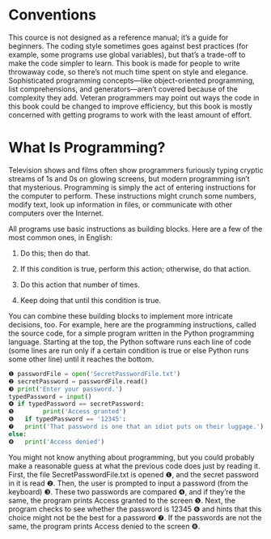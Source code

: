 
# Conventions

This cource is not designed as a reference manual; it’s a guide for beginners. The coding style sometimes goes against best practices (for example, some programs use global variables), but that’s a trade-off to make the code simpler to learn. This book is made for people to write throwaway code, so there’s not much time spent on style and elegance. Sophisticated programming concepts—like object-oriented programming, list comprehensions, and generators—aren’t covered because of the complexity they add. Veteran programmers may point out ways the code in this book could be changed to improve efficiency, but this book is mostly concerned with getting programs to work with the least amount of effort.

# What Is Programming?

Television shows and films often show programmers furiously typing cryptic streams of 1s and 0s on glowing screens, but modern programming isn’t that mysterious. Programming is simply the act of entering instructions for the computer to perform. These instructions might crunch some numbers, modify text, look up information in files, or communicate with other computers over the Internet.

All programs use basic instructions as building blocks. Here are a few of the most common ones, in English:

1. Do this; then do that.

2. If this condition is true, perform this action; otherwise, do that action.

3. Do this action that number of times.

4. Keep doing that until this condition is true.

You can combine these building blocks to implement more intricate decisions, too. For example, here are the programming instructions, called the source code, for a simple program written in the Python programming language. Starting at the top, the Python software runs each line of code (some lines are run only if a certain condition is true or else Python runs some other line) until it reaches the bottom.

```python
❶ passwordFile = open('SecretPasswordFile.txt')
❷ secretPassword = passwordFile.read()
❸ print('Enter your password.')
typedPassword = input()
❹ if typedPassword == secretPassword:
❺   	 print('Access granted')
❻	if typedPassword == '12345':
❼	print('That password is one that an idiot puts on their luggage.')
else:
❽ 	print('Access denied')
```

You might not know anything about programming, but you could probably make a reasonable guess at what the previous code does just by reading it. First, the file SecretPasswordFile.txt is opened ❶, and the secret password in it is read ❷. Then, the user is prompted to input a password (from the keyboard) ❸. These two passwords are compared ❹, and if they’re the same, the program prints Access granted to the screen ❺. Next, the program checks to see whether the password is 12345 ❻ and hints that this choice might not be the best for a password ❼. If the passwords are not the same, the program prints Access denied to the screen ❽.

